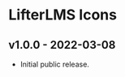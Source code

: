 LifterLMS Icons
===============

v1.0.0 - 2022-03-08
-------------------

+ Initial public release.
